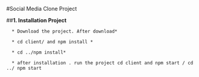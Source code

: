 #Social Media Clone Project

##**1. Installation Project**

      * Download the project. After download*

      * cd client/ and npm install *

      * cd ../npm install*

      * after installation . run the project cd client and npm start / cd ../ npm start
     
